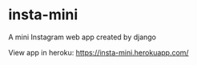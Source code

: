 # insta-mini
A mini Instagram web app created by django

View app in heroku: https://insta-mini.herokuapp.com/
